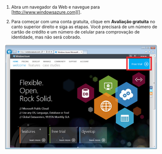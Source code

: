 1. Abra um navegador da Web e navegue para [http://www.windowsazure.com][].

2. Para começar com uma conta gratuita, clique em **Avaliação gratuita** no canto superior direito e siga as etapas. Você precisará de um número de cartão de crédito e um número de celular para comprovação de identidade, mas não será cobrado.

 ![Site do Azure][0]


[0]: ./media/create-azure-account/freetrialonwindowsazurehomepage.png

<!--HONumber=54-->